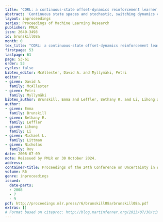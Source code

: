 ```yaml
---
title: 'CORL: a continuous-state offset-dynamics reinforcement learner'
abstract: 'Continuous state spaces and stochastic, switching dynamics characterize a number of rich, real-world domains, such as robot navigation across varying terrain. We describe a reinforcement-learning algorithm for learning in these domains and prove for certain environments the algorithm is probably approximately correct with a sample complexity that scales polynomially with the state-space dimension. Unfortunately, no optimal planning techniques exist in general for such problems; instead we use fitted value iteration to solve the learned MDP, and include the error due to approximate planning in our bounds. Finally, we report an experiment using a robotic car driving over varying terrain to demonstrate that these dynamics representations adequately capture real-world dynamics and that our algorithm can be used to efficiently solve such problems.'
layout: inproceedings
series: Proceedings of Machine Learning Research
publisher: PMLR
issn: 2640-3498
id: brunskill08a
month: 0
tex_title: "CORL: a continuous-state offset-dynamics reinforcement learner"
firstpage: 53
lastpage: 61
page: 53-61
order: 53
cycles: false
bibtex_editor: McAllester, David A. and Myllymäki, Petri
editor:
- given: David A.
  family: McAllester
- given: Petri
  family: Myllymäki
bibtex_author: Brunskill, Emma and Leffler, Bethany R. and Li, Lihong and Littman, Michael L. and Roy, Nicholas
author:
- given: Emma
  family: Brunskill
- given: Bethany R.
  family: Leffler
- given: Lihong
  family: Li
- given: Michael L.
  family: Littman
- given: Nicholas
  family: Roy 
date: 2008-07-09
note: Reissued by PMLR on 30 October 2024.
address:
container-title: Proceedings of the 24th Conference on Uncertainty in Artificial Intelligence
volume: R6
genre: inproceedings
issued:
  date-parts:
  - 2008
  - 7
  - 9
pdf: http://proceedings.mlr.press/r6/brunskill08a/brunskill08a.pdf
extras: []
# Format based on citeproc: http://blog.martinfenner.org/2013/07/30/citeproc-yaml-for-bibliographies/
---
```

